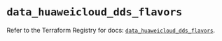 # `data_huaweicloud_dds_flavors`

Refer to the Terraform Registry for docs: [`data_huaweicloud_dds_flavors`](https://registry.terraform.io/providers/huaweicloud/huaweicloud/1.71.1/docs/data-sources/dds_flavors).
